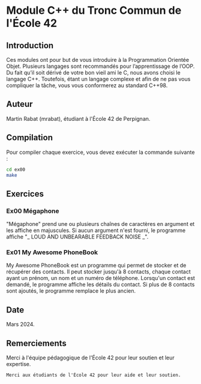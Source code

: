 # Module C++ du Tronc Commun de l'École 42

## Introduction

Ces modules ont pour but de vous introduire à la Programmation Orientée Objet. Plusieurs langages sont recommandés pour l’apprentissage de l’OOP. Du fait qu’il soit dérivé de votre bon vieil ami le C, nous avons choisi le langage C++. Toutefois, étant un langage complexe et afin de ne pas vous compliquer la tâche, vous vous conformerez au standard C++98.

## Auteur

Martin Rabat (mrabat), étudiant à l'École 42 de Perpignan.

## Compilation

Pour compiler chaque exercice, vous devez exécuter la commande suivante :

```bash
cd ex00
make
```

## Exercices

### Ex00 Mégaphone

"Mégaphone" prend une ou plusieurs chaînes de caractères en argument et les affiche en majuscules. Si aucun argument n'est fourni, le programme affiche "_ LOUD AND UNBEARABLE FEEDBACK NOISE _".

### Ex01 My Awesome PhoneBook

My Awesome PhoneBook est un programme qui permet de stocker et de récupérer des contacts. Il peut stocker jusqu'à 8 contacts, chaque contact ayant un prénom, un nom et un numéro de téléphone. Lorsqu'un contact est demandé, le programme affiche les détails du contact. Si plus de 8 contacts sont ajoutés, le programme remplace le plus ancien.

## Date

Mars 2024.

## Remerciements

Merci à l'équipe pédagogique de l'École 42 pour leur soutien et leur expertise.

```
Merci aux étudiants de l'École 42 pour leur aide et leur soutien.
```

